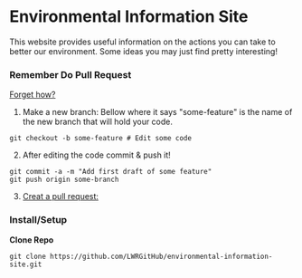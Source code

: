 # Environmental Information Site
This website provides useful information on the actions you can take to better our environment. Some ideas you may just find pretty interesting!

<!-- ### Technologies Used
N/A -->

### Remember Do Pull Request 
[Forget how?](https://yangsu.github.io/pull-request-tutorial/)
1. Make a new branch: Bellow where it says "some-feature" is the name of the new branch that will hold your code.
```
git checkout -b some-feature # Edit some code 
```
2. After editing the code commit & push it!
```
git commit -a -m "Add first draft of some feature"
git push origin some-branch
```
3. [Creat a pull request:](https://docs.github.com/en/github/collaborating-with-issues-and-pull-requests/creating-a-pull-request)


### Install/Setup

**Clone Repo**
```
git clone https://github.com/LWRGitHub/environmental-information-site.git
```

<!-- **Install**

N/A

**Run**

N/A

### Images of Site
<img alt="..." src="https://github.com/lwrgithub/gif-search-site/blob/master/..." /> -->